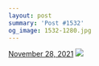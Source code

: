 ```yaml
---
layout: post
summary: 'Post #1532'
og_image: 1532-1280.jpg
---
```


<p>
  <time>
    <a href="/1532">November 28, 2021</a>
  </time>
  <a href="/1532">
    <img src="{{ site.assets_url }}/1532-640.jpg" srcset="{{ site.assets_url }}/1532-320.jpg 320w, {{ site.assets_url }}/1532-640.jpg 640w, {{ site.assets_url }}/1532-960.jpg 960w, {{ site.assets_url }}/1532-1280.jpg 1280w" sizes="(min-width: 700px) 50vw, calc(100vw - 2rem)" />
  </a>
</p>
